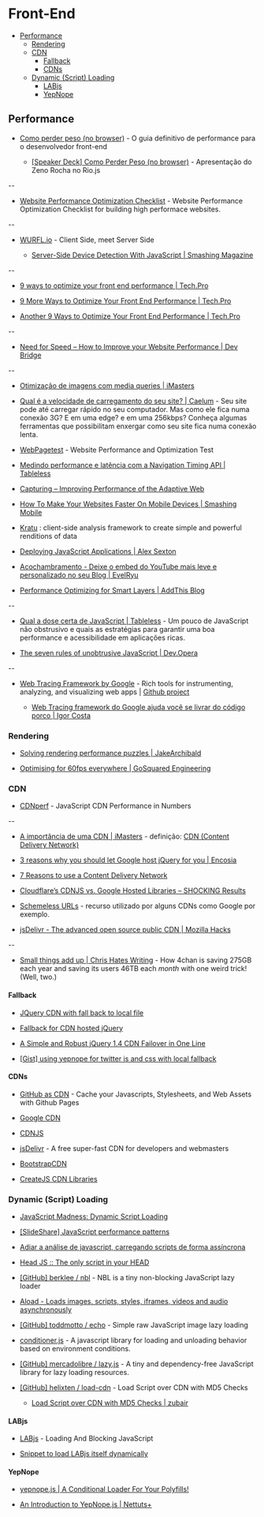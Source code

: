 # Front-End


<!-- toc -->
* [Performance](#performance)
  * [Rendering](#rendering)
  * [CDN](#cdn)
    * [Fallback](#fallback)
    * [CDNs](#cdns)
  * [Dynamic (Script) Loading](#dynamic-script-loading)
    * [LABjs](#labjs)
    * [YepNope](#yepnope)

<!-- toc stop -->


## Performance

* [Como perder peso (no browser)](http://browserdiet.com/pt/) - O guia definitivo de performance para o desenvolvedor front-end

  * [[Speaker Deck] Como Perder Peso (no browser)](https://speakerdeck.com/zenorocha/como-perder-peso-no-browser/) - Apresentação do Zeno Rocha no Rio.js

--

* [Website Performance Optimization Checklist](http://lab.abhinayrathore.com/website-performance-optimization-checklist/) - Website Performance Optimization Checklist for building high performace websites.

--

* [WURFL.io](http://wurfl.io/) - Client Side, meet Server Side

  * [Server-Side Device Detection With JavaScript | Smashing Magazine](http://www.smashingmagazine.com/2014/07/01/server-side-device-detection-with-javascript/)

--

* [9 ways to optimize your front end performance | Tech.Pro](http://tech.pro/tutorial/1254/9-ways-to-optimize-your-front-end-performance)

* [9 More Ways to Optimize Your Front End Performance | Tech.Pro](http://tech.pro/tutorial/1261/9-more-ways-to-optimize-your-front-end-performance)

* [Another 9 Ways to Optimize Your Front End Performance | Tech.Pro](http://tech.pro/tutorial/1400/another-9-ways-to-optimize-your-front-end-performance)

--

* [Need for Speed – How to Improve your Website Performance | Dev Bridge](http://www.devbridge.com/articles/need-for-speed-how-to-improve-your-website-performance/)

--

* [Otimização de imagens com media queries | iMasters](http://imasters.com.br/front-end/css/otimizacao-de-imagens-com-media-queries/)

* [Qual é a velocidade de carregamento do seu site? | Caelum](http://blog.caelum.com.br/teste-a-velocidade-de-carregamento-do-seu-site/) - Seu site pode até carregar rápido no seu computador. Mas como ele fica numa conexão 3G? E em uma edge? e em uma 256kbps? Conheça algumas ferramentas que possibilitam enxergar como seu site fica numa conexão lenta.

* [WebPagetest](http://www.webpagetest.org/) - Website Performance and Optimization Test

* [Medindo performance e latência com a Navigation Timing API | Tableless](http://tableless.com.br/navigation-timing-api/)

* [Capturing – Improving Performance of the Adaptive Web](https://hacks.mozilla.org/2013/03/capturing-improving-performance-of-the-adaptive-web/)

* [How To Make Your Websites Faster On Mobile Devices | Smashing Mobile](http://mobile.smashingmagazine.com/2013/04/03/build-fast-loading-mobile-website/)

* [Kratu](http://google.github.com/kratu/) : client-side analysis framework to create simple and powerful renditions of data

* [Deploying JavaScript Applications | Alex Sexton](http://alexsexton.com/blog/2013/03/deploying-javascript-applications/)

* [Acochambramento - Deixe o embed do YouTube mais leve e personalizado no seu Blog | EvelRyu](http://evelryu.com.br/deixe-o-embed-do-youtube-mais-leve-e-personalizado-no-seu-blog/)

* [Performance Optimizing for Smart Layers | AddThis Blog](http://www.addthis.com/blog/2013/09/17/performance-optimizing-for-smart-layers)

--

* [Qual a dose certa de JavaScript | Tableless](http://tableless.com.br/qual-dose-certa-de-javascript/) - Um pouco de JavaScript não obstrusivo e quais as estratégias para garantir uma boa performance e acessibilidade em aplicações ricas.

* [The seven rules of unobtrusive JavaScript | Dev.Opera](http://dev.opera.com/articles/view/the-seven-rules-of-unobtrusive-javascrip/)

--

* [Web Tracing Framework by Google](http://google.github.io/tracing-framework/) - Rich tools for instrumenting, analyzing, and visualizing web apps | [Github project](http://google.github.io/tracing-framework/)

    * [Web Tracing framework do Google ajuda você se livrar do código porco | Igor Costa](http://www.igorcosta.com/web-tracing-framework-do-google-codigo-porco/)


### Rendering

* [Solving rendering performance puzzles | JakeArchibald](http://jakearchibald.com/2013/solving-rendering-perf-puzzles/)

* [Optimising for 60fps everywhere | GoSquared Engineering](https://engineering.gosquared.com/optimising-60fps-everywhere-in-javascript)


### CDN

* [CDNperf](http://www.cdnperf.com/) - JavaScript CDN Performance in Numbers

--

* [A importância de uma CDN | iMasters](http://imasters.com.br/desenvolvimento/a-importancia-de-uma-cdn/) - definição: [CDN (Content Delivery Network)](http://pt.wikipedia.org/wiki/Content_delivery_network)

* [3 reasons why you should let Google host jQuery for you | Encosia](http://encosia.com/3-reasons-why-you-should-let-google-host-jquery-for-you/)

* [7 Reasons to use a Content Delivery Network](http://www.sitepoint.com/7-reasons-to-use-a-cdn/)

* [Cloudflare’s CDNJS vs. Google Hosted Libraries – SHOCKING Results](http://www.baldnerd.com/make-your-site-faster-cloudflares-cdnjs-vs-google-hosted-libraries-shocking-results/)

* [Schemeless URLs](http://log4dev.com/2013/06/14/schemeless-urls/) - recurso utilizado por alguns CDNs como Google por exemplo.

* [jsDelivr - The advanced open source public CDN | Mozilla Hacks](https://hacks.mozilla.org/2014/03/jsdelivr-the-advanced-open-source-public-cdn/)

--

* [Small things add up | Chris Hates Writing](http://chrishateswriting.com/post/68794699432/small-things-add-up) - How 4chan is saving 275GB each year and saving its users 46TB each *month* with one weird trick! (Well, two.) 


#### Fallback
  
* [JQuery CDN with fall back to local file](http://joeyiodice.com/jquery-cdn-with-fallback-to-local-file)

* [Fallback for CDN hosted jQuery](http://css-tricks.com/snippets/jquery/fallback-for-cdn-hosted-jquery/)

* [A Simple and Robust jQuery 1.4 CDN Failover in One Line](http://happyworm.com/blog/2010/01/28/a-simple-and-robust-cdn-failover-for-jquery-14-in-one-line/) 
* [[Gist] using yepnope for twitter js and css with local fallback](https://gist.github.com/joelclermont/3735026)
  
  
#### CDNs
  
* [GitHub as CDN](http://code.lancepollard.com/github-as-a-cdn/) - Cache your Javascripts, Stylesheets, and Web Assets with Github Pages

* [Google CDN](https://developers.google.com/speed/libraries/)

* [CDNJS](http://cdnjs.com/)

* [jsDelivr](http://www.jsdelivr.com/) - A free super-fast CDN for developers and webmasters

* [BootstrapCDN](http://www.bootstrapcdn.com/)

* [CreateJS CDN Libraries](http://code.createjs.com/)


### Dynamic (Script) Loading

* [JavaScript Madness: Dynamic Script Loading](http://unixpapa.com/js/dyna.html)

* [[SlideShare] JavaScript performance patterns](http://www.slideshare.net/stoyan/javascript-performance-patterns)

* [Adiar a análise de javascript, carregando scripts de forma assíncrona](http://lorindo.com/adiar-a-analise-de-javascript-carregando-scripts-de-forma-assincrona/)

* [Head JS :: The only script in your HEAD](http://headjs.com/)

* [[GitHub] berklee / nbl](https://github.com/berklee/nbl) - NBL is a tiny non-blocking JavaScript lazy loader

* [Aload - Loads images, scripts, styles, iframes, videos and audio asynchronously](https://github.com/pazguille/aload)  

* [[GitHub] toddmotto / echo](https://github.com/toddmotto/echo) - Simple raw JavaScript image lazy loading

* [conditioner.js](http://conditionerjs.com/) - A javascript library for loading and unloading behavior based on environment conditions.

* [[GitHub] mercadolibre / lazy.js](https://github.com/mercadolibre/lazy.js) - A tiny and dependency-free JavaScript library for lazy loading resources.

* [[GitHub] helixten / load-cdn](https://github.com/helixten/load-cdn) - Load Script over CDN with MD5 Checks

  * [Load Script over CDN with MD5 Checks | zubair](http://blog.zubair.io/load-cdn/)


#### LABjs
  
* [LABjs](http://labjs.com/) - Loading And Blocking JavaScript

* [Snippet to load LABjs itself dynamically](https://gist.github.com/getify/603980)
  

#### YepNope
  
* [yepnope.js | A Conditional Loader For Your Polyfills!](http://yepnopejs.com/)

* [An Introduction to YepNope.js | Nettuts+](http://net.tutsplus.com/tutorials/javascript-ajax/easy-script-loading-with-yepnope-js/)

